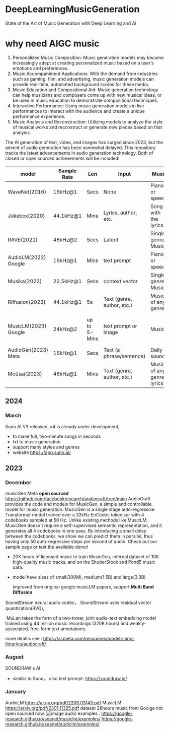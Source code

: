 # DeepLearningMusicGeneration
State of the Art of Music Generation with Deep Learning and AI

# why need AIGC music

1. Personalized Music Composition: Music generation models may become increasingly adept at creating personalized music based on a user’s emotions and preferences.
2. Music Accompaniment Applications: With the demand from industries such as gaming, film, and advertising, music generation models can provide real-time, automated background scores for these media.
3. Music Education and Compositional Aid: Music generation technology can help musicians and composers come up with new musical ideas, or be used in music education to demonstrate compositional techniques.
4. Interactive Performance: Using music generation models in live performances to interact with the audience and create a unique performance experience.
5. Music Analysis and Reconstruction: Utilizing models to analyze the style of musical works and reconstruct or generate new pieces based on that analysis.

The AI generation of text, video, and images has surged since 2023, but the advent of audio generation has been somewhat delayed. This repository tracks the latest advancements in audio generation technology. Both of closed or open sourced achievements will be included!



| model    | Sample Rate    |  Len  | Input   |  Music  |  Example  |  Infer. Time  |  Data  | Model Arch|
| ----- | ----- | ----- | ----- | ----- | ----- | ----- | ----- | ----- |
| WaveNet(2016)  | 16kHz@1  | Secs | None  | Piano or speech | Piano | = Audio len. | 260 | |
| Jukebox(2020)  | 44.1kHz@1  | Mins |  Lyrics, author, etc.  | Song with the lyrics | Song | Hours | 70k | |
| RAVE(2021)  | 48kHz@2  | Secs | Latent  | Single-genre Music | Strings | = Audio len. | 100 | |
| AudioLM(2022)  Google | 16kHz@1  | Mins |  text prompt  |  Piano or speech | Piano | Mins | 40k | |
| Musika(2022)  | 22.5kHz@1  | Secs | context vector   | Single-genre Music | Piano | = Audio len. | 1k | |
| Riffusion(2022)  | 44.1kHz@1  | 5s |  Text (genre, author, etc.)  | Music of any genre  | Jazzy clarinet | Mins | - | |
| MusicLM(2023)  Google | 24kHz@2  | up to 5-Mins |  text prompt or image  |  Music | Music | - | 5.5k MusicCaps | Transformer-based multi-stage autoregressive modeling |
| AudioGen(2023) Meta | 16kHz@1  | Secs | Text (a phrase/sentence)   | Daily sounds | Dog barks | Hours | 4k | |
| Moûsai(2023)  | 48kHz@1  | Mins |  Text (genre, author, etc.) | Music of any genre lyrics | African drums | = Audio len. | 2.5k | |


## 2024 
### March 
Suno AI V3 released, v4 is already under development,
* to make full, two-minute songs in seconds
* txt to music generation
* support many styles and genres
* website https://app.suno.ai/


## 2023

### December
musicGen Meta **open sourced** https://github.com/facebookresearch/audiocraft/tree/main
AudioCraft provides the code and models for MusicGen, a simple and controllable model for music generation. MusicGen is a single stage auto-regressive Transformer model trained over a 32kHz EnCodec tokenizer with 4 codebooks sampled at 50 Hz. Unlike existing methods like MusicLM, MusicGen doesn't require a self-supervised semantic representation, and it generates all 4 codebooks in one pass. By introducing a small delay between the codebooks, we show we can predict them in parallel, thus having only 50 auto-regressive steps per second of audio. Check out our sample page or test the available demo!

* 20K hours of licensed music to train MusicGen, internal dataset of 10K high-quality music tracks, and on the ShutterStock and Pond5 music data.
* model have sizes of small(300M), medium(1.5B) and large(3.3B)

  improved from original google musicLM papers, support **Multi Band Diffusion**

SoundStream neural audio codec， SoundStream uses residual vector quantization(RVQ),

 MuLan takes the form of a two-tower, joint audio-text embedding model trained using 44 million music recordings (370K hours) and weakly-associated, free-form text annotations.

more deatils see : https://ai.meta.com/resources/models-and-libraries/audiocraft/

### August
SOUNDRAW's AI
* similar to Suno， also text prompt. https://soundraw.io/

### January

AudioLM https://arxiv.org/pdf/2209.03143.pdf 
MusicLM https://arxiv.org/pdf/2301.11325.pdf dataset 28hours music
from Goolge not open sourced now.
![image](https://github.com/shichaog/DeepLearningMusicGeneration/assets/7869827/d607bcfe-73fa-4b7d-a54e-f8ac1f4e38a8)
audio examples :
https://google-research.github.io/seanet/musiclm/examples/
https://google-research.github.io/seanet/audiolm/examples/




